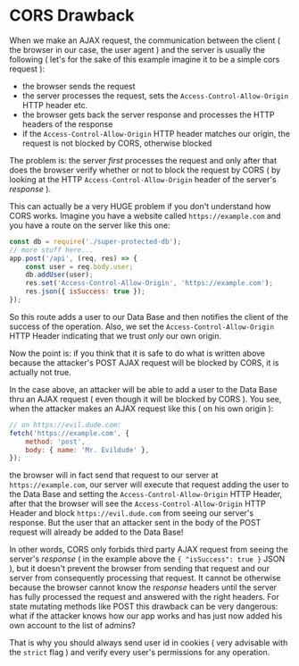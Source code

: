 # CORS Drawback

When we make an AJAX request, the communication between the client ( the browser in our case, the user agent )
and the server is usually the following ( let's for the sake of this example imagine it to be a simple cors request ):

- the browser sends the request
- the server processes the request, sets the `Access-Control-Allow-Origin` HTTP header etc.
- the browser gets back the server response and processes the HTTP headers of the response
- if the `Access-Control-Allow-Origin` HTTP header matches our origin, the request is not blocked by CORS,
  otherwise blocked

The problem is: the server _first_ processes the request and only after that does the browser verify whether or not
to block the request by CORS ( by looking at the HTTP `Access-Control-Allow-Origin`
header of the server's _response_ ).

This can actually be a very HUGE problem if you don't understand how CORS works.
Imagine you have a website called `https://example.com` and you have a route on the server
like this one:

```js
const db = require('./super-protected-db');
// more stuff here...
app.post('/api', (req, res) => {
    const user = req.body.user;
    db.addUser(user);
    res.set('Access-Control-Allow-Origin', 'https://example.com');
    res.json({ isSuccess: true });
});
```

So this route adds a user to our Data Base and then notifies the client of the success of the operation.
Also, we set the `Access-Control-Allow-Origin` HTTP Header indicating that we trust _only_ our own origin.

Now the point is: if you think that it is safe to do what is written above because the attacker's POST
AJAX request will be blocked by CORS, it is actually not true.

In the case above, an attacker will be able to add a user to the Data Base thru an AJAX request ( even though
it will be blocked by CORS ). You see, when the attacker makes an AJAX request like this ( on his own origin ):

```js
// on https://evil.dude.com:
fetch('https://example.com', {
    method: 'post',
    body: { name: 'Mr. Evildude' },
});
```

the browser will in fact send that request to our server at `https://example.com`, our server will execute that
request adding the user to the Data Base and setting the `Access-Control-Allow-Origin` HTTP Header, after that
the browser will see the `Access-Control-Allow-Origin` HTTP Header and block `https://evil.dude.com` from seeing
our server's response. But the user that an attacker sent in the body of the POST request will already be added
to the Data Base!

In other words, CORS only forbids third party AJAX request from seeing the server's _response_
( in the example above the `{ "isSuccess": true }` JSON ), but it doesn't prevent the browser from sending that
request and our server from consequently processing that request. It cannot be otherwise because the browser
cannot know the _response_ headers until the server has fully processed the request and answered with the right headers.
For state mutating methods like POST this drawback can be very dangerous: what if the attacker knows how our app works
and has just now added his own account to the list of admins?

That is why you should always send user id in cookies ( very advisable with the `strict` flag ) and verify
every user's permissions for any operation.
